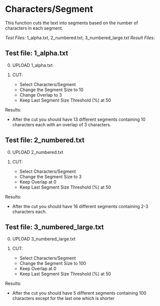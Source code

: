 # Characters/Segment

This function cuts the text into segments based on the number of characters in each segment.

*Test Files:*  1_alpha.txt, 2_numbered.txt, 3_numbered_large.txt
*Result Files:*  


## Test file: 1_alpha.txt

0. UPLOAD 1_alpha.txt

1. CUT: 

	- Select Characters/Segment
	- Change the Segment Size to 10
	- Change Overlap to 3
	- Keep Last Segment Size Threshold (%) at 50

Results:
- After the cut you should have 13 different segments containing 10 characters 
each with an overlap of 3 characters. 


## Test file: 2_numbered.txt

0. UPLOAD 2_numbered.txt

1. CUT: 

	- Select Characters/Segment
	- Change the Segment Size to 3
	- Keep Overlap at 0
	- Keep Last Segment Size Threshold (%) at 50

Results:
- After the cut you should have 16 different segments containing 2-3 characters each. 


## Test file: 3_numbered_large.txt

0. UPLOAD 3_numbered_large.txt

1. CUT: 

	- Select Characters/Segment
	- Change the Segment Size to 100
	- Keep Overlap at 0
	- Keep Last Segment Size Threshold (%) at 50

Results:
- After the cut you should have 5 different segments containing 100 characters 
except for the last one which is shorter
